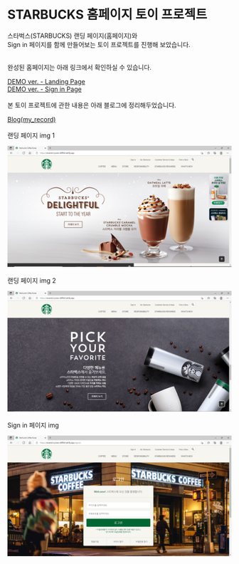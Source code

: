 # STARBUCKS 홈페이지 토이 프로젝트

스타벅스(STARBUCKS) 랜딩 페이지(홈페이지)와  
Sign in 페이지를 함께 만들어보는  토이 프로젝트를 진행해 보았습니다.
<br><br>

완성된 홈페이지는 아래 링크에서 확인하실 수 있습니다. 

[DEMO ver. - Landing Page](https://reverent-jones-d0ffbf.netlify.app/)  
[DEMO ver. - Sign in Page](https://reverent-jones-d0ffbf.netlify.app/signin/)
<br><br>
본 토이 프로젝트에 관한 내용은 아래 블로그에 정리해두었습니다.  

[Blog(my_record)](https://mylifework.tistory.com/36)  
<br>
랜딩 페이지 img 1

![landing page 1](https://github.com/dysung32/starbucks/blob/master/images/starbucks_landing_page1.PNG?raw=true)
<br><br>
랜딩 페이지 img 2

![landing page 2](https://github.com/dysung32/starbucks/blob/master/images/starbucks_landing_page2.PNG?raw=true)
<br><br>
Sign in 페이지 img

![sign in page](https://github.com/dysung32/starbucks/blob/master/images/starbucks_signin_page.PNG?raw=true)